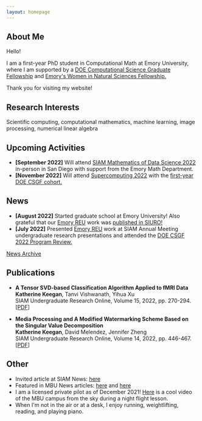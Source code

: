 ```yaml
---
layout: homepage
---
```


## About Me

Hello!

I am a first-year PhD student in Computational Math at Emory University, where I am supported by a [DOE Computational Science Graduate Fellowship](https://www.krellinst.org/csgf/) and [Emory's Women in Natural Sciences Fellowship.](https://www.gs.emory.edu/admissions/finance_overview.html#:~:text=The%20Women%20in%20Natural%20Sciences,have%20demonstrated%20outstanding%20academic%20achievement.)

Thank you for visiting my website!

## Research Interests

Scientific computing, computational mathematics, machine learning, image processing, numerical linear algebra

## Upcoming Activities

- **[September 2022]** Will attend [SIAM Mathematics of Data Science 2022](https://www.siam.org/conferences/cm/conference/mds22) in-person in San Diego with support from the Emory Math Department. 
- **[November 2022]** Will attend [Supercomputing 2022](https://sc22.supercomputing.org/) with the [first-year DOE CSGF cohort.](https://www.krellinst.org/csgf/about-doe-csgf/news-events/2022-incoming-class)

## News
- **[August 2022]** Started graduate school at Emory University! Also grateful that our [Emory REU](http://www.mathcs.emory.edu/site/scicomp/REURET/) work was [published in SIURO!](https://www.siam.org/Portals/0/Publications/SIURO/Vol15/S145652R.pdf?ver=2022-08-29-124210-473)
- **[July 2022]** Presented [Emory REU](http://www.mathcs.emory.edu/site/scicomp/REURET/) work at SIAM Annual Meeting undergraduate research presentations and attended the [DOE CSGF 2022 Program Review.](https://www.krellinst.org/csgf/conf/2022)

[News Archive](news.md)


## Publications

- **A Tensor SVD-based Classification Algorithm Applied to fMRI Data**
  <br>
  **Katherine Keegan**, Tanvi Vishwanath, Yihua Xu
  <br>
  SIAM Undergraduate Research Online, Volume 15, 2022, pp. 270-294.
  <br>
  [[PDF](https://www.siam.org/Portals/0/Publications/SIURO/Vol15/S145652R.pdf?ver=2022-08-29-124210-473)] 

- **Media Processing and A Modified Watermarking Scheme Based on the Singular Value Decomposition**
  <br>
  **Katherine Keegan**, David Melendez, Jennifer Zheng
  <br>
  SIAM Undergraduate Research Online, Volume 14, 2022, pp. 446-467.
  <br>
  [[PDF](https://www.siam.org/Portals/0/Documents/S141166PDF.pdf?ver=2021-09-23-070730-093)] 
  
## Other

- Invited article at SIAM News: [here](https://sinews.siam.org/Details-Page/a-modified-watermarking-scheme-based-on-the-singular-value-decomposition)
- Featured in MBU News articles: [here](https://marybaldwin.edu/news/2021/12/17/program-for-the-exceptionally-gifted-standout-katie-keegan-22-wins-national-attention/) and [here](https://marybaldwin.edu/news/2022/04/29/senior-wins-prestigious-doctoral-research-fellowship/)
- I am a licensed private pilot as of December 2021! [Here](https://youtu.be/YhEA6PkSirU) is a cool video of the MBU campus from the sky during a night flight lesson. 
- When I'm not in the air or at a desk, I enjoy running, weightlifting, reading, and playing piano.
